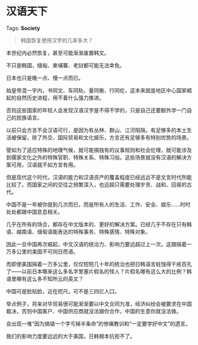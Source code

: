 # 汉语天下

Tags: **Society**

> 韩国恢复使用汉字的几率多大？



本世纪内必然恢复，甚至可能渐渐废置韩文。

不只是韩国，缅甸、柬埔寨、老挝都可能无法幸免。

日本也只是晚一点、慢一点而已。

始皇帝混一宇内，书同文、车同轨、量同衡、行同伦，这本来就是地区中心国家崛起的自然历史进程，用不着什么强力推进。

否则这些国家的年轻人会发现汉语汉字是不得不学的，只是自己还要额外学一门自己的民族语言。

以前只会方言不会汉语可行，是因为有丛林、群山、江河阻隔，有足够多的本土生活被保留，除了外交、国际贸易和文化娱乐，方言还有足够多有特别优势的场景。

譬如为了适应特殊的地理气候，就可能搞独有的议事规则和社会伦理，就可能涉及到儒家文化之外的特殊官职、特殊关系、特殊习俗。这些场景就没有汉语的解决方案可用，汉语就不如方言有用。

但是现代这个时代，汉语的能力和汉语资产的覆盖程度已经远远不是文言时代所能比较了。而国家之间的交往之频繁深入，也远超只需要处理岁贡、战和、回易的古代。

中国不是一年被你提到几次而已，而是所有人的生活、工作、安全、娱乐……时时处处都跟中国息息相关。

几乎在所有的场合，都存在中文版本的、更好的解决方案。已经几乎不存在只有韩语、越南语、缅甸语能表达的特殊事务、特殊感情、特殊对象。

因此一旦中国再次崛起，中文汉语的统治力、影响力要远超过上一次。这跟隔着一万多公里的美国不可同日而语。

而即使美国隔着一万多公里，仅仅短短几十年的统治也把日韩语言蛀蚀得千疮百孔了——以前日本哪来这么多名字里塞片假名的怪人？片假名哪有这么大的比例？韩语里哪有这么多不知所云的英文？

中国可是脸贴脸，近在咫尺。可不是三四亿人口。

举点例子，将来对华贸易很可能渐渐要以中文合同为准，经济纠纷会被要求在中国裁决，否则中国客户、中国供应商就没法跟你合作，中国的生意你就没法做。

会出现一堆“因为搞错一个字亏掉半条命”的惨痛教训和“一定要学好中文”的遗言。

我们的影响力度要远远的大于美国，日韩根本抗拒不了。



